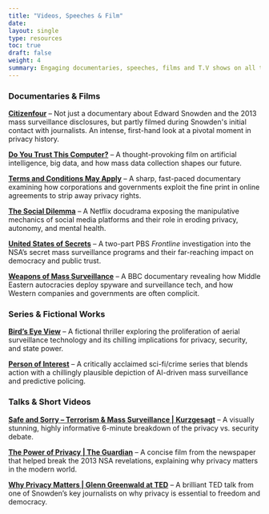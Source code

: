 ```yaml
---
title: "Videos, Speeches & Film"
date: 
layout: single
type: resources
toc: true
draft: false 
weight: 4  
summary: Engaging documentaries, speeches, films and T.V shows on all things privacy.
---
```


### **Documentaries & Films**

**[Citizenfour](https://citizenfourfilm.com/)** – Not just a documentary about Edward Snowden and the 2013 mass surveillance disclosures, but partly filmed during Snowden's initial contact with journalists. An intense, first-hand look at a pivotal moment in privacy history.

**[Do You Trust This Computer?](https://www.imdb.com/title/tt6154164/)** – A thought-provoking film on artificial intelligence, big data, and how mass data collection shapes our future.

**[Terms and Conditions May Apply](https://www.imdb.com/title/tt2084953/)** – A sharp, fast-paced documentary examining how corporations and governments exploit the fine print in online agreements to strip away privacy rights.

**[The Social Dilemma](https://www.thesocialdilemma.com/)** – A Netflix docudrama exposing the manipulative mechanics of social media platforms and their role in eroding privacy, autonomy, and mental health.

**[United States of Secrets](https://www.pbs.org/wgbh/frontline/documentary/united-states-of-secrets/)** – A two-part PBS *Frontline* investigation into the NSA’s secret mass surveillance programs and their far-reaching impact on democracy and public trust.

**[Weapons of Mass Surveillance](https://www.imdb.com/title/tt7055384/)** – A BBC documentary revealing how Middle Eastern autocracies deploy spyware and surveillance tech, and how Western companies and governments are often complicit.


### **Series & Fictional Works**

**[Bird’s Eye View](https://www.imdb.com/title/tt3026482/)** – A fictional thriller exploring the proliferation of aerial surveillance technology and its chilling implications for privacy, security, and state power.

**[Person of Interest](https://www.imdb.com/title/tt1839578/)** – A critically acclaimed sci-fi/crime series that blends action with a chillingly plausible depiction of AI-driven mass surveillance and predictive policing.


### **Talks & Short Videos**

**[Safe and Sorry – Terrorism & Mass Surveillance | Kurzgesagt](https://www.youtube.com/watch?v=V9_PjdU3Mpo)** – A visually stunning, highly informative 6-minute breakdown of the privacy vs. security debate.

**[The Power of Privacy | The Guardian](https://www.youtube.com/watch?v=KGX-c5BJNFk)** – A concise film from the newspaper that helped break the 2013 NSA revelations, explaining why privacy matters in the modern world.

**[Why Privacy Matters | Glenn Greenwald at TED](https://www.youtube.com/watch?v=pcSlowAhvUk)** – A brilliant TED talk from one of Snowden’s key journalists on why privacy is essential to freedom and democracy.
